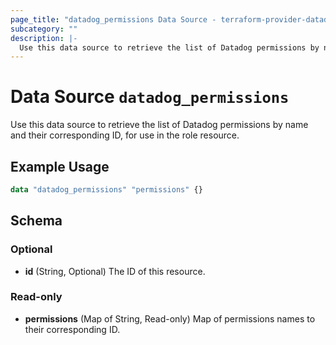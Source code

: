 ```yaml
---
page_title: "datadog_permissions Data Source - terraform-provider-datadog"
subcategory: ""
description: |-
  Use this data source to retrieve the list of Datadog permissions by name and their corresponding ID, for use in the role resource.
---
```


# Data Source `datadog_permissions`

Use this data source to retrieve the list of Datadog permissions by name and their corresponding ID, for use in the role resource.

## Example Usage

```terraform
data "datadog_permissions" "permissions" {}
```

## Schema

### Optional

- **id** (String, Optional) The ID of this resource.

### Read-only

- **permissions** (Map of String, Read-only) Map of permissions names to their corresponding ID.



